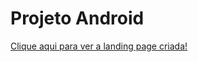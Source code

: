 # Projeto Android

<a href= "https://anaclara-amorim.github.io/Estudos/Projeto-Android-Curso-em-Vídeo/" target="_blank">Clique aqui para ver a landing page criada! </a>